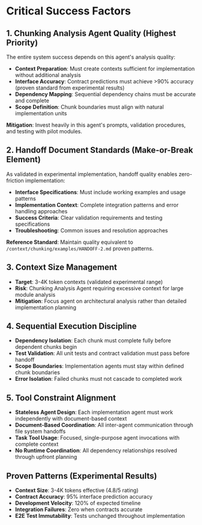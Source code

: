 # Critical Success Factors

## **1. Chunking Analysis Agent Quality** (Highest Priority)
The entire system success depends on this agent's analysis quality:
- **Context Preparation**: Must create contexts sufficient for implementation without additional analysis
- **Interface Accuracy**: Contract predictions must achieve >90% accuracy (proven standard from experimental results)
- **Dependency Mapping**: Sequential dependency chains must be accurate and complete
- **Scope Definition**: Chunk boundaries must align with natural implementation units

**Mitigation**: Invest heavily in this agent's prompts, validation procedures, and testing with pilot modules.

## **2. Handoff Document Standards** (Make-or-Break Element)
As validated in experimental implementation, handoff quality enables zero-friction implementation:
- **Interface Specifications**: Must include working examples and usage patterns
- **Implementation Context**: Complete integration patterns and error handling approaches
- **Success Criteria**: Clear validation requirements and testing specifications
- **Troubleshooting**: Common issues and resolution approaches

**Reference Standard**: Maintain quality equivalent to `/context/chunking/examples/HANDOFF-2.md` proven patterns.

## **3. Context Size Management**
- **Target**: 3-4K token contexts (validated experimental range)
- **Risk**: Chunking Analysis Agent requiring excessive context for large module analysis
- **Mitigation**: Focus agent on architectural analysis rather than detailed implementation planning

## **4. Sequential Execution Discipline**
- **Dependency Isolation**: Each chunk must complete fully before dependent chunks begin
- **Test Validation**: All unit tests and contract validation must pass before handoff
- **Scope Boundaries**: Implementation agents must stay within defined chunk boundaries
- **Error Isolation**: Failed chunks must not cascade to completed work

## **5. Tool Constraint Alignment**
- **Stateless Agent Design**: Each implementation agent must work independently with document-based context
- **Document-Based Coordination**: All inter-agent communication through file system handoffs
- **Task Tool Usage**: Focused, single-purpose agent invocations with complete context
- **No Runtime Coordination**: All dependency relationships resolved through upfront planning

## Proven Patterns (Experimental Results)
- **Context Size**: 3-4K tokens effective (4.8/5 rating)
- **Contract Accuracy**: 95% interface prediction accuracy
- **Development Velocity**: 120% of expected timeline
- **Integration Failures**: Zero when contracts accurate
- **E2E Test Immutability**: Tests unchanged throughout implementation